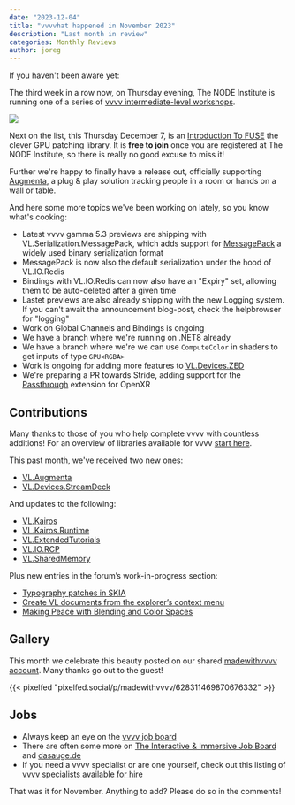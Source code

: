 ```yaml
---
date: "2023-12-04"
title: "vvvvhat happened in November 2023"
description: "Last month in review"
categories: Monthly Reviews
author: joreg
---
```


If you haven't been aware yet:

The third week in a row now, on Thursday evening, The NODE Institute is running one of a series of [vvvv intermediate-level workshops](https://visualprogramming.net/blog/2023/node-institute-winter-season-23/24/).

![](WS23-VVVV-Intemediates-FuseIntro.png)

Next on the list, this Thursday December 7, is an [Introduction To FUSE](https://thenodeinstitute.org/courses/ws23-vvvv-03-fuse-introduction/) the clever GPU patching library. It is **free to join** once you are registered at The NODE Institute, so there is really no good excuse to miss it!

Further we're happy to finally have a release out, officially supporting [Augmenta](https://visualprogramming.net/blog/2023/introducing-augmenta/), a plug & play solution tracking people in a room or hands on a wall or table. 

And here some more topics we've been working on lately, so you know what's cooking:
- Latest vvvv gamma 5.3 previews are shipping with VL.Serialization.MessagePack, which adds support for [MessagePack](https://msgpack.org/) a widely used binary serialization format
- MessagePack is now also the default serialization under the hood of VL.IO.Redis
- Bindings with VL.IO.Redis can now also have an "Expiry" set, allowing them to be auto-deleted after a given time
- Lastet previews are also already shipping with the new Logging system. If you can't await the announcement blog-post, check the helpbrowser for "logging"
- Work on Global Channels and Bindings is ongoing
- We have a branch where we're running on .NET8 already
- We have a branch where we're we can use `ComputeColor` in shaders to get inputs of type `GPU<RGBA>`
- Work is ongoing for adding more features to [VL.Devices.ZED](https://www.nuget.org/packages/VL.Devices.ZED) 
- We're preparing a PR towards Stride, adding support for the [Passthrough](https://registry.khronos.org/OpenXR/specs/1.0/html/xrspec.html#XR_FB_passthrough) extension for OpenXR
  
## Contributions
Many thanks to those of you who help complete vvvv with countless additions! For an overview of libraries available for vvvv [start here](https://thegraybook.vvvv.org/reference/libraries/overview.html).

This past month, we've received two new ones: 
- [VL.Augmenta](https://www.nuget.org/packages/VL.Augmenta)
- [VL.Devices.StreamDeck](https://www.nuget.org/packages/VL.Devices.StreamDeck)

And updates to the following:
- [VL.Kairos](https://www.nuget.org/packages/VL.Kairos)
- [VL.Kairos.Runtime](https://www.nuget.org/packages/VL.Kairos.Runtime)
- [VL.ExtendedTutorials](https://www.nuget.org/packages/VL.ExtendedTutorials)
- [VL.IO.RCP](https://www.nuget.org/packages/VL.VL.IO.RCP)
- [VL.SharedMemory](https://www.nuget.org/packages/VL.SharedMemory)

Plus new entries in the forum’s work-in-progress section:
- [Typography patches in SKIA](https://discourse.vvvv.org/t/typography-patches-in-skia/22101)
- [Create VL documents from the explorer’s context menu](https://discourse.vvvv.org/t/create-vl-documents-from-the-explorers-context-menu/22141)
- [Making Peace with Blending and Color Spaces](https://discourse.vvvv.org/t/making-peace-with-blending-and-color-spaces/22089)

## Gallery

This month we celebrate this beauty posted on our shared [madewithvvvv account](https://pixelfed.social//madewithvvvv/). Many thanks go out to the guest!

{{< pixelfed "pixelfed.social/p/madewithvvvv/628311469870676332" >}}

## Jobs
- Always keep an eye on the [vvvv job board](https://discourse.vvvv.org/c/jobs)
- There are often some more on [The Interactive & Immersive Job Board](https://jobs.interactiveimmersive.io/?s=vvvv&post_type=job_listing&orderby=date) and [dasauge.de](https://dasauge.de/sta/Vvvv/)
- If you need a vvvv specialist or are one yourself, check out this listing of [vvvv specialists available for hire](https://vvvv.org/documentation/vvvv-specialists-available-for-hire)

That was it for November. Anything to add? Please do so in the comments!